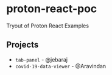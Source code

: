 # proton-react-poc
Tryout of Proton React Examples

## Projects
* `tab-panel` - @jebaraj
* `covid-19-data-viewer` - @Aravindan

